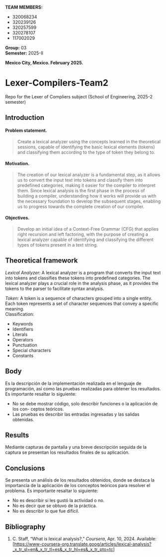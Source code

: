 **TEAM MEMBERS:**  
- 320068234  
- 320239126  
- 320257599  
- 320278107  
- 117002029  

**Group:** 03  
**Semester:** 2025-II  

**Mexico City, Mexico. February 2025.**


# Lexer-Compilers-Team2
Repo for the Lexer of Compliers subject (School of Engineering, 2025-2 semester)

## Introduction
#### Problem statement.
> Create a lexical analyzer using the concepts learned in the theoretical sessions, capable of identifying the basic lexical elements (tokens) and classifying them according to the type of token they belong to.

#### Motivation.
> The creation of our lexical analyzer is a fundamental step, as it allows us to convert the input text into tokens and classify them into predefined categories, making it easier for the compiler to interpret them. Since lexical analysis is the first phase in the process of building a compiler, understanding how it works will provide us with the necessary foundation to develop the subsequent stages, enabling us to progress towards the complete creation of our compiler.

#### Objectives.
> Develop an initial idea of a Context-Free Grammar (CFG) that applies right recursion and left factoring, with the purpose of creating a lexical analyzer capable of identifying and classifying the different types of tokens present in a text string.

## Theoretical framework 
_Lexical Analyzer:_ A lexical analyzer is a program that converts the input text into tokens and classifies these tokens into predefined categories. The lexical analyzer plays a crucial role in the analysis phase, as it provides the tokens to the parser to facilitate syntax analysis.

_Token:_ A token is a sequence of characters grouped into a single entity. Each token represents a set of character sequences that convey a specific meaning.\
Classification:
* Keywords
* Identifiers
* Literals
* Operators
* Punctuation
* Special characters
*  Constants
## Body
Es la descripción de la implementación realizada en el lenguaje de programación,
así como las pruebas realizadas para obtener los resultados. Es importante resaltar lo
siguiente:
* No se debe mostrar código, solo describir funciones o la aplicación de los con-
ceptos teóricos.
* Las pruebas es describir las entradas ingresadas y las salidas obtenidas.
  
## Results 

Mediante capturas de pantalla y una breve descripción seguida de la captura se presentan los resultados finales de su aplicación.

## Conclusions

Se presenta un análisis de los resultados obtenidos, donde se destaca la importancia
de la aplicación de los conceptos teóricos para resolver el problema. Es importante
resaltar lo siguiente:
* No es describir si les gustó la actividad o no.
* No es decir que se obtuvo de la práctica.
* No es describir lo que fue difícil.

## Bibliography 
1. C. Staff, “What is lexical analysis?,” *Coursera*, Apr. 10, 2024. Available: [https://www-coursera-org.translate.goog/articles/lexical-analysis?_x_tr_sl=en&_x_tr_tl=es&_x_tr_hl=es&_x_tr_pto=tc]

